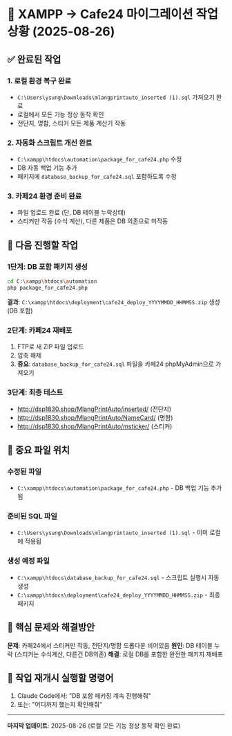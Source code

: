 # 🚀 XAMPP → Cafe24 마이그레이션 작업 상황 (2025-08-26)

## ✅ 완료된 작업

### 1. 로컬 환경 복구 완료
- `C:\Users\ysung\Downloads\mlangprintauto_inserted (1).sql` 가져오기 완료
- 로컬에서 모든 기능 정상 동작 확인
- 전단지, 명함, 스티커 모든 제품 계산기 작동

### 2. 자동화 스크립트 개선 완료
- `C:\xampp\htdocs\automation\package_for_cafe24.php` 수정
- DB 자동 백업 기능 추가
- 패키지에 `database_backup_for_cafe24.sql` 포함하도록 수정

### 3. 카페24 환경 준비 완료
- 파일 업로드 완료 (단, DB 테이블 누락상태)
- 스티커만 작동 (수식 계산), 다른 제품은 DB 의존으로 미작동

## 🔄 다음 진행할 작업

### 1단계: DB 포함 패키지 생성
```bash
cd C:\xampp\htdocs\automation
php package_for_cafe24.php
```
**결과**: `C:\xampp\htdocs\deployment\cafe24_deploy_YYYYMMDD_HHMMSS.zip` 생성 (DB 포함)

### 2단계: 카페24 재배포
1. FTP로 새 ZIP 파일 업로드
2. 압축 해제
3. **중요**: `database_backup_for_cafe24.sql` 파일을 카페24 phpMyAdmin으로 가져오기

### 3단계: 최종 테스트
- http://dsp1830.shop/MlangPrintAuto/inserted/ (전단지)
- http://dsp1830.shop/MlangPrintAuto/NameCard/ (명함)
- http://dsp1830.shop/MlangPrintAuto/msticker/ (스티커)

## 📁 중요 파일 위치

### 수정된 파일
- `C:\xampp\htdocs\automation\package_for_cafe24.php` - DB 백업 기능 추가됨

### 준비된 SQL 파일
- `C:\Users\ysung\Downloads\mlangprintauto_inserted (1).sql` - 이미 로컬에 적용됨

### 생성 예정 파일
- `C:\xampp\htdocs\database_backup_for_cafe24.sql` - 스크립트 실행시 자동 생성
- `C:\xampp\htdocs\deployment\cafe24_deploy_YYYYMMDD_HHMMSS.zip` - 최종 패키지

## 🎯 핵심 문제와 해결방안

**문제**: 카페24에서 스티커만 작동, 전단지/명함 드롭다운 비어있음
**원인**: DB 테이블 누락 (스티커는 수식계산, 다른건 DB의존)
**해결**: 로컬 DB를 포함한 완전한 패키지 재배포

## 🔄 작업 재개시 실행할 명령어

1. Claude Code에서: "DB 포함 패키징 계속 진행해줘"
2. 또는: "어디까지 했는지 확인해줘"

---
**마지막 업데이트**: 2025-08-26 (로컬 모든 기능 정상 동작 확인 완료)